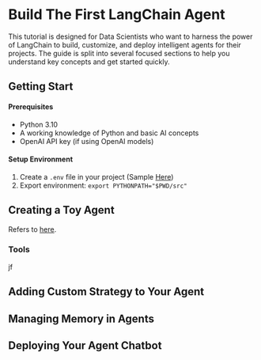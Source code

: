 # Build The First LangChain Agent

This tutorial is designed for Data Scientists who want to harness the power of LangChain to build, customize, and deploy intelligent agents for their projects. The guide is split into several focused sections to help you understand key concepts and get started quickly.

## Getting Start

#### Prerequisites

- Python 3.10
- A working knowledge of Python and basic AI concepts
- OpenAI API key (if using OpenAI models)

#### Setup Environment

1. Create a `.env` file in your project (Sample [Here](.env.template))
2. Export environment: `export PYTHONPATH="$PWD/src"`

## Creating a Toy Agent

Refers to [here](./examples/create_toy_agent.py).

### Tools 

jf


## Adding Custom Strategy to Your Agent

## Managing Memory in Agents

## Deploying Your Agent Chatbot